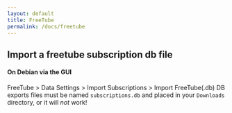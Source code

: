 ```yaml
---
layout: default
title: FreeTube
permalink: /docs/freetube
---
```


## Import a freetube subscription db file
#### On Debian via the GUI
FreeTube > Data Settings > Import Subscriptions > Import FreeTube(.db)
DB exports files must be named `subscriptions.db` and placed in your `Downloads` directory, or it will *not* work!

